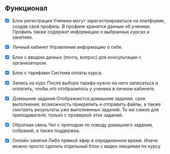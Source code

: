 ## Функционал

- [x] Блок регистрации
Ученики могут зарегистрироваться на платформе, создав свой профиль. В профиле хранятся данные об ученике. Профиль также содержит информацию о выбранных курсах и  занятиях.

- [x] Личный кабинет
Управление информацию о себе.

- [x]  Блок с вводом данных (почта, вопрос) для консультации с организатором.

- [x]  Блок с тарифами
Система оплаты курса.

- [x]  Запись на курс
После выбора тарифа нужно на него записаться и оплатить, чтобы это отобразилось у ученика в личном кабинете.

- [x] Домашние задания
Отображаются домашние задания, срок выполнения, возможность прикрепить и отправить файлы, а также смотреть результаты уже выполненных заданий. То же самое для преподавателя, только с проверкой этих заданий.

- [x] Обратная связь
Чат с преподом по поводу домашнего задания, собраний, а также поддержка.

- [x] Онлайн занятия
Либо прямой эфир в определенное время. Иначе можно просто сделать отдельный блок с видео лекциями по курсу
